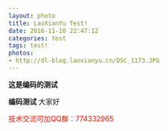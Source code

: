 ```yaml
---
layout: photo
title: LaoXianYu Test!
date: 2016-11-10 22:47:12
categories: test
tags: test!
photos: 
- http://dl-blog.laoxianyu.cn/DSC_1173.JPG
---
```


**这是编码的测试**

__编码测试__
大家好


<font color=#ff1201>技术交流可加QQ群：774332965</font>
